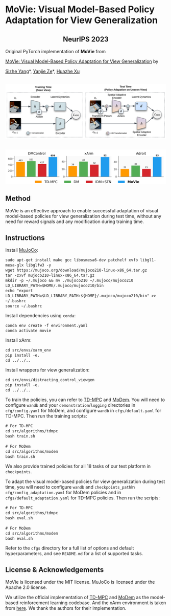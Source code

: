 # MoVie: Visual Model-Based Policy Adaptation for View Generalization

<h2 align="center">NeurIPS 2023</h2>

Original PyTorch implementation of **MoVie** from

[MoVie: Visual Model-Based Policy Adaptation for View Generalization](https://yangsizhe.github.io/MoVie/) by

[Sizhe Yang](https://yangsizhe.github.io/)\*,   [Yanjie Ze](https://yanjieze.com/)\*,   [Huazhe Xu](http://hxu.rocks/)

<p align="center">
  <br><img src='media/overview.png' width="700"/><br>
</p>

<p align="center">
  <br><img src='media/bar_chart.png' width="700"/><br>
</p>

## Method
MoVie is an effective approach to enable successful adaptation of visual model-based policies for view generalization during test time, without any need for reward signals and any modification during training time.

## Instructions
Install [MuJoCo](http://www.mujoco.org):

```
sudo apt-get install make gcc libosmesa6-dev patchelf xvfb libgl1-mesa-glx libglfw3 -y
wget https://mujoco.org/download/mujoco210-linux-x86_64.tar.gz
tar -zxvf mujoco210-linux-x86_64.tar.gz
mkdir -p ~/.mujoco && mv ./mujoco210 ~/.mujoco/mujoco210
LD_LIBRARY_PATH=$HOME/.mujoco/mujoco210/bin 
echo "export LD_LIBRARY_PATH=$LD_LIBRARY_PATH:${HOME}/.mujoco/mujoco210/bin" >> ~/.bashrc
source ~/.bashrc
```

Install dependencies using `conda`:

```
conda env create -f environment.yaml
conda activate movie
```

Install xArm:

```
cd src/envs/xarm_env
pip install -e. 
cd ../../..
```

Install wrappers for view generalization:

```
cd src/envs/distracting_control_viewgen
pip install -e. 
cd ../../..
```


To train the policies, you can refer to [TD-MPC](https://github.com/nicklashansen/tdmpc) and [MoDem](https://github.com/facebookresearch/modem). You will need to configure `wandb` and your `demonstration`/`logging` directories in `cfg/config.yaml` for MoDem, and configure `wandb` in `cfgs/default.yaml` for TD-MPC. Then run the training scripts:

```
# For TD-MPC
cd src/algorithms/tdmpc
bash train.sh

# For MoDem
cd src/algorithms/modem
bash train.sh
```

We also provide trained policies for all 18 tasks of our test platform in `checkpoints`.

To adapt the visual model-based policies for view generalization during test time, you will need to configure `wandb` and `checkpoints_path`in `cfg/config_adaptation.yaml` for MoDem policies and in `cfgs/default_adaptation.yaml` for TD-MPC policies. Then run the scripts:

```
# For TD-MPC
cd src/algorithms/tdmpc
bash eval.sh

# For MoDem
cd src/algorithms/modem
bash eval.sh
```

Refer to the `cfgs` directory for a full list of options and default hyperparameters, and see `README.md` for a list of supported tasks.


## License & Acknowledgements
MoVie is licensed under the MIT license. MuJoCo is licensed under the Apache 2.0 license. 

We utilize the official implementation of [TD-MPC](https://github.com/nicklashansen/tdmpc) and [MoDem](https://github.com/facebookresearch/modem) as the model-based reinforcement learning codebase. And the xArm environment is taken from [here](https://github.com/jangirrishabh/look-closer). We thank the authors for their implementation.

